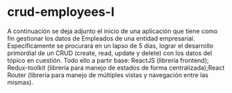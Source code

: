 # crud-employees-I
 A continuación se deja adjunto el inicio de una aplicación que tiene como fin gestionar los datos de Empleados de una entidad empresarial. Específicamente se procurará en un lapso de 5 días, lograr el desarrollo primordial de un CRUD (create, read, update y delete) con los datos del tópico en cuestión. Todo ello a partir base: ReactJS (librería frontend); Redux-toolkit (librería para manejo de estados de forma centralizada);React Router (librería para manejo de múltiples vistas y navegación entre las mismas).
